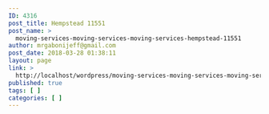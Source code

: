 ```yaml
---
ID: 4316
post_title: Hempstead 11551
post_name: >
  moving-services-moving-services-moving-services-hempstead-11551
author: mrgabonijeff@gmail.com
post_date: 2018-03-28 01:38:11
layout: page
link: >
  http://localhost/wordpress/moving-services-moving-services-moving-services-hempstead-11551/
published: true
tags: [ ]
categories: [ ]
---
```

